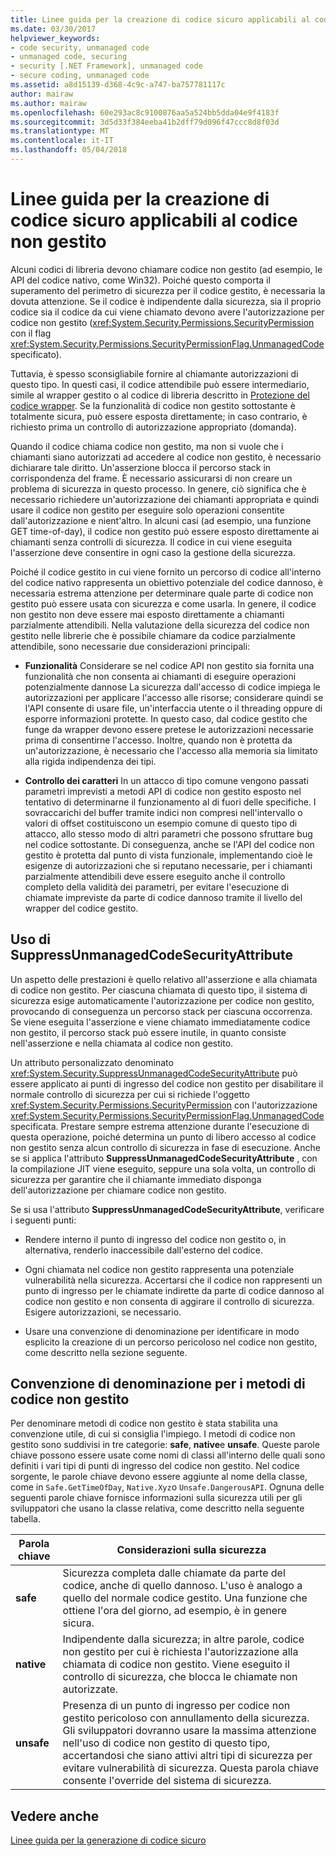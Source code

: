 ```yaml
---
title: Linee guida per la creazione di codice sicuro applicabili al codice non gestito
ms.date: 03/30/2017
helpviewer_keywords:
- code security, unmanaged code
- unmanaged code, securing
- security [.NET Framework], unmanaged code
- secure coding, unmanaged code
ms.assetid: a8d15139-d368-4c9c-a747-ba757781117c
author: mairaw
ms.author: mairaw
ms.openlocfilehash: 60e293ac8c9100876aa5a524bb5dda04e9f4183f
ms.sourcegitcommit: 3d5d33f384eeba41b2dff79d096f47ccc8d8f03d
ms.translationtype: MT
ms.contentlocale: it-IT
ms.lasthandoff: 05/04/2018
---
```

# <a name="secure-coding-guidelines-for-unmanaged-code"></a>Linee guida per la creazione di codice sicuro applicabili al codice non gestito
Alcuni codici di libreria devono chiamare codice non gestito (ad esempio, le API del codice nativo, come Win32). Poiché questo comporta il superamento del perimetro di sicurezza per il codice gestito, è necessaria la dovuta attenzione. Se il codice è indipendente dalla sicurezza, sia il proprio codice sia il codice da cui viene chiamato devono avere l'autorizzazione per codice non gestito (<xref:System.Security.Permissions.SecurityPermission> con il flag <xref:System.Security.Permissions.SecurityPermissionFlag.UnmanagedCode> specificato).  
  
 Tuttavia, è spesso sconsigliabile fornire al chiamante autorizzazioni di questo tipo. In questi casi, il codice attendibile può essere intermediario, simile al wrapper gestito o al codice di libreria descritto in [Protezione del codice wrapper](../../../docs/framework/misc/securing-wrapper-code.md). Se la funzionalità di codice non gestito sottostante è totalmente sicura, può essere esposta direttamente; in caso contrario, è richiesto prima un controllo di autorizzazione appropriato (domanda).  
  
 Quando il codice chiama codice non gestito, ma non si vuole che i chiamanti siano autorizzati ad accedere al codice non gestito, è necessario dichiarare tale diritto. Un'asserzione blocca il percorso stack in corrispondenza del frame. È necessario assicurarsi di non creare un problema di sicurezza in questo processo. In genere, ciò significa che è necessario richiedere un'autorizzazione dei chiamanti appropriata e quindi usare il codice non gestito per eseguire solo operazioni consentite dall'autorizzazione e nient'altro. In alcuni casi (ad esempio, una funzione GET time-of-day), il codice non gestito può essere esposto direttamente ai chiamanti senza controlli di sicurezza. Il codice in cui viene eseguita l'asserzione deve consentire in ogni caso la gestione della sicurezza.  
  
 Poiché il codice gestito in cui viene fornito un percorso di codice all'interno del codice nativo rappresenta un obiettivo potenziale del codice dannoso, è necessaria estrema attenzione per determinare quale parte di codice non gestito può essere usata con sicurezza e come usarla. In genere, il codice non gestito non deve essere mai esposto direttamente a chiamanti parzialmente attendibili. Nella valutazione della sicurezza del codice non gestito nelle librerie che è possibile chiamare da codice parzialmente attendibile, sono necessarie due considerazioni principali:  
  
-   **Funzionalità** Considerare se nel codice API non gestito sia fornita una funzionalità che non consenta ai chiamanti di eseguire operazioni potenzialmente dannose La sicurezza dall'accesso di codice impiega le autorizzazioni per applicare l'accesso alle risorse; considerare quindi se l'API consente di usare file, un'interfaccia utente o il threading oppure di esporre informazioni protette. In questo caso, dal codice gestito che funge da wrapper devono essere pretese le autorizzazioni necessarie prima di consentirne l'accesso. Inoltre, quando non è protetta da un'autorizzazione, è necessario che l'accesso alla memoria sia limitato alla rigida indipendenza dei tipi.  
  
-   **Controllo dei caratteri** In un attacco di tipo comune vengono passati parametri imprevisti a metodi API di codice non gestito esposto nel tentativo di determinarne il funzionamento al di fuori delle specifiche. I sovraccarichi del buffer tramite indici non compresi nell'intervallo o valori di offset costituiscono un esempio comune di questo tipo di attacco, allo stesso modo di altri parametri che possono sfruttare bug nel codice sottostante. Di conseguenza, anche se l'API del codice non gestito è protetta dal punto di vista funzionale, implementando cioè le esigenze di autorizzazioni che si reputano necessarie, per i chiamanti parzialmente attendibili deve essere eseguito anche il controllo completo della validità dei parametri, per evitare l'esecuzione di chiamate impreviste da parte di codice dannoso tramite il livello del wrapper del codice gestito.  
  
## <a name="using-suppressunmanagedcodesecurityattribute"></a>Uso di SuppressUnmanagedCodeSecurityAttribute  
 Un aspetto delle prestazioni è quello relativo all'asserzione e alla chiamata di codice non gestito. Per ciascuna chiamata di questo tipo, il sistema di sicurezza esige automaticamente l'autorizzazione per codice non gestito, provocando di conseguenza un percorso stack per ciascuna occorrenza. Se viene eseguita l'asserzione e viene chiamato immediatamente codice non gestito, il percorso stack può essere inutile, in quanto consiste nell'asserzione e nella chiamata al codice non gestito.  
  
 Un attributo personalizzato denominato <xref:System.Security.SuppressUnmanagedCodeSecurityAttribute> può essere applicato ai punti di ingresso del codice non gestito per disabilitare il normale controllo di sicurezza per cui si richiede l'oggetto <xref:System.Security.Permissions.SecurityPermission> con l'autorizzazione <xref:System.Security.Permissions.SecurityPermissionFlag.UnmanagedCode> specificata. Prestare sempre estrema attenzione durante l'esecuzione di questa operazione, poiché determina un punto di libero accesso al codice non gestito senza alcun controllo di sicurezza in fase di esecuzione. Anche se si applica l'attributo **SuppressUnmanagedCodeSecurityAttribute** , con la compilazione JIT viene eseguito, seppure una sola volta, un controllo di sicurezza per garantire che il chiamante immediato disponga dell'autorizzazione per chiamare codice non gestito.  
  
 Se si usa l'attributo **SuppressUnmanagedCodeSecurityAttribute**, verificare i seguenti punti:  
  
-   Rendere interno il punto di ingresso del codice non gestito o, in alternativa, renderlo inaccessibile dall'esterno del codice.  
  
-   Ogni chiamata nel codice non gestito rappresenta una potenziale vulnerabilità nella sicurezza. Accertarsi che il codice non rappresenti un punto di ingresso per le chiamate indirette da parte di codice dannoso al codice non gestito e non consenta di aggirare il controllo di sicurezza. Esigere autorizzazioni, se necessario.  
  
-   Usare una convenzione di denominazione per identificare in modo esplicito la creazione di un percorso pericoloso nel codice non gestito, come descritto nella sezione seguente.  
  
## <a name="naming-convention-for-unmanaged-code-methods"></a>Convenzione di denominazione per i metodi di codice non gestito  
 Per denominare metodi di codice non gestito è stata stabilita una convenzione utile, di cui si consiglia l'impiego. I metodi di codice non gestito sono suddivisi in tre categorie: **safe**, **native**e **unsafe**. Queste parole chiave possono essere usate come nomi di classi all'interno delle quali sono definiti i vari tipi di punti di ingresso del codice non gestito. Nel codice sorgente, le parole chiave devono essere aggiunte al nome della classe, come in `Safe.GetTimeOfDay`, `Native.Xyz`o `Unsafe.DangerousAPI`. Ognuna delle seguenti parole chiave fornisce informazioni sulla sicurezza utili per gli sviluppatori che usano la classe relativa, come descritto nella seguente tabella.  
  
|Parola chiave|Considerazioni sulla sicurezza|  
|-------------|-----------------------------|  
|**safe**|Sicurezza completa dalle chiamate da parte del codice, anche di quello dannoso. L'uso è analogo a quello del normale codice gestito. Una funzione che ottiene l'ora del giorno, ad esempio, è in genere sicura.|  
|**native**|Indipendente dalla sicurezza; in altre parole, codice non gestito per cui è richiesta l'autorizzazione alla chiamata di codice non gestito. Viene eseguito il controllo di sicurezza, che blocca le chiamate non autorizzate.|  
|**unsafe**|Presenza di un punto di ingresso per codice non gestito pericoloso con annullamento della sicurezza. Gli sviluppatori dovranno usare la massima attenzione nell'uso di codice non gestito di questo tipo, accertandosi che siano attivi altri tipi di sicurezza per evitare vulnerabilità di sicurezza. Questa parola chiave consente l'override del sistema di sicurezza.|  
  
## <a name="see-also"></a>Vedere anche  
 [Linee guida per la generazione di codice sicuro](../../../docs/standard/security/secure-coding-guidelines.md)

